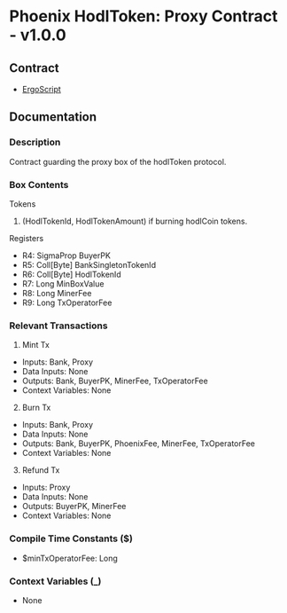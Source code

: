 # Phoenix HodlToken: Proxy Contract - v1.0.0

## Contract
- [ErgoScript](./ergoscript/phoenix_v1_hodltoken_proxy.es)

## Documentation

### Description
Contract guarding the proxy box of the hodlToken protocol.

### Box Contents
Tokens
1. (HodlTokenId, HodlTokenAmount) if burning hodlCoin tokens.

Registers
- R4: SigmaProp     BuyerPK
- R5: Coll[Byte]    BankSingletonTokenId
- R6: Coll[Byte]    HodlTokenId
- R7: Long          MinBoxValue
- R8: Long          MinerFee
- R9: Long          TxOperatorFee

### Relevant Transactions
1. Mint Tx
- Inputs: Bank, Proxy
- Data Inputs: None
- Outputs: Bank, BuyerPK, MinerFee, TxOperatorFee
- Context Variables: None
2. Burn Tx
- Inputs: Bank, Proxy
- Data Inputs: None
- Outputs: Bank, BuyerPK, PhoenixFee, MinerFee, TxOperatorFee
- Context Variables: None
3. Refund Tx
- Inputs: Proxy
- Data Inputs: None
- Outputs: BuyerPK, MinerFee
- Context Variables: None

### Compile Time Constants ($)
- $minTxOperatorFee: Long

### Context Variables (_)
- None
